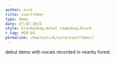 ```yaml
---
author: xvra
title: svartfeber
type: demo
date: 27-07-2015
style: black&nbsp;metal raw&nbsp;black
r_tag: HSR-04
permalink: /haelsorisk/xvra/svartfeber/
---
```


debut demo with vocals recorded in nearby forest.
